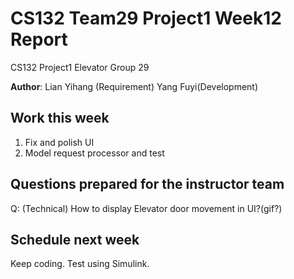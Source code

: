 # CS132 Team29 Project1 Week12 Report

CS132 Project1 Elevator Group 29
 
**Author**: Lian Yihang (Requirement) Yang Fuyi(Development)

## Work this week

1. Fix and polish UI
2. Model request processor and test

## Questions prepared for the instructor team

Q: (Technical) How to display Elevator door movement in UI?(gif?)

## Schedule next week

Keep coding.
Test using Simulink.